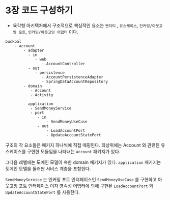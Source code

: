 # 3장 코드 구성하기


  - 육각형 아키텍처에서 구조적으로 핵심적인 요소는 `엔티티` , `유스케이스`, `인커밍/아웃고잉 포트`, `인커밍/아웃고잉 어댑터` 이다. 


  ~~~
  buckpal
      - account
          - adapter
            - in
               - web
                  - AccountController
            - out
               - persistence
                  - AccountPersistenceAdapter
                  - SpringDataAccountRepository
          - domain
             - Account
             - Activity
          
          - application
             - SendMoneyService
             - port
                - in
                    - SendMoneyUseCase
                - out
                    - LoadAccountPort
                    - UpdateAccountStatePort
  
  ~~~


  구조의 각 요소들은 패키지 하나씩에 직접 매핑된다. 최상위에는 Account 와 관련된 유스케이스를 구현한 모듈임을 나타내는 `account` 패키지가 있다.
  
  그다음 레벨에는 도메인 모델이 속한 domain 패키지가 있다. `application` 패키지는 도메인 모델을 둘러싼 서비스 계층을 포함한다.
  
  `SendMoneyService` 는 인커밍 포트 인터페이스인 `SendMoneyUseCase` 를 구현하고 아웃고잉 포트 인터페이스 이자 영속성 어댑터에 의해 구현된 `LoadAccountPort` 와 `UpdateAccountStatePort` 를 사용한다.
  
